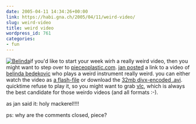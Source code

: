 ```yaml
---
date: 2005-04-11 14:34:26+00:00
link: https://habi.gna.ch/2005/04/11/weird-video/
slug: weird-video
title: weird video
wordpress_id: 761
categories:
- fun
---
```



[![Belinda](https://habi.gna.ch/blog/images/belinda-tm.jpg)](https://habi.gna.ch/blog/images/belinda.jpg)if you'd like to start your week wirh a really weird video, then you might want to step over to [pieceoplastic.com](https://pieceoplastic.com/). [jan posted](http://pieceoplastic.com/index.php/1764/rebell-tv/) a link to a video of [belinda bedekovic](http://www.belindabedekovic.com/) who plays a weird instrument really weird. you can either watch the video as [a flash-file](http://www.belindabedekovic.com/video_fl_en.htm) or download the [32mb divx-encoded .avi](http://www.belindabedekovic.com/Tornado.avi). quicktime refuse to play it, so you might want to grab [vlc](http://www.videolan.org/vlc/), which is always the best candidate for those weirdo videos (and all formats :-).



as jan said it: holy mackerel!!!!



ps: why are the comments closed, piece?

